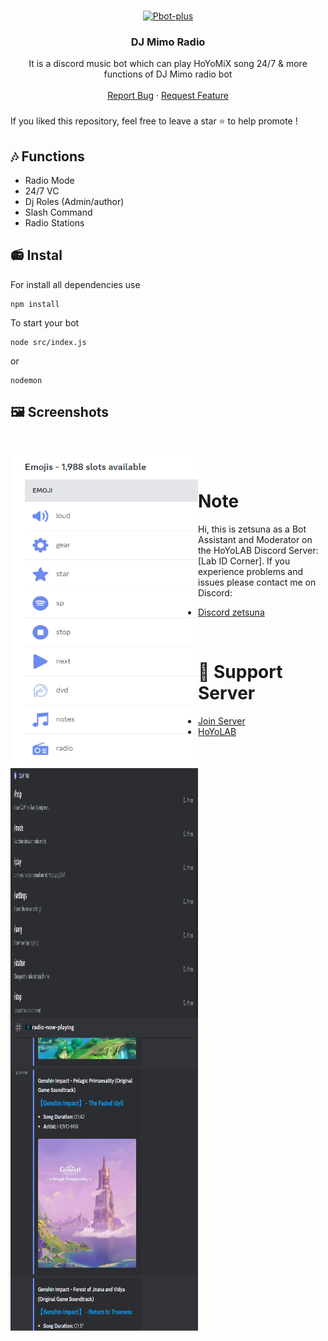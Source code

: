 
<!-- PROJECT LOGO -->
<br />
<p align="center">
  <a href="https://github.com/zuna107/DJ-Mimo">
    <img src="https://imgur.com/uRnWOgJ.png?width=466&height=466" alt="Pbot-plus" width="200" height="200">
  </a>

  <h3 align="center">DJ Mimo Radio</h3>

  <p align="center">
    It is a discord music bot which can play HoYoMiX song 24/7 &  more functions of DJ Mimo radio bot
    <br />
    <br />
    <a href="https://github.com/zuna107/DJ-Mimo-MusicBot/issues">Report Bug</a>
    ·
    <a href="https://github.com/zuna107/DJ-Mimo-MusicBot/issues">Request Feature</a>
  </p>
</p>
<!-- ABOUT THE PROJECT -->


###
If you liked this repository, feel free to leave a star ⭐ to help promote !

## 🎶 Functions
-  Radio Mode
-  24/7 VC 
-  Dj Roles (Admin/author)
-  Slash Command
-  Radio Stations

## 📻 Instal



For install all dependencies use
```
npm install
```
To start your bot 
```
node src/index.js 
```
or
```
nodemon
```

## 🖼️ Screenshots
<br />
<p align="center">
    <img align="left" width="300" height="500" src="image/imadsge.png">
    <img align="left" width="300" height="400" src="image/imaged.png">
    <img align="left" width="300" height="500" src="image/ismage.png">
</p>

<br>

# Note
Hi, this is zetsuna as a Bot Assistant and Moderator on the HoYoLAB Discord Server: [Lab ID Corner].
If you experience problems and issues please contact me on Discord:
- [Discord zetsuna](https://discordapp.com/users/948093919835590666)

<br>

# 💌 Support Server 
- [Join Server](https://discord.gg/MwV9tm6RPX)
- [HoYoLAB](https://www.hoyolab.com/accountCenter/postList?id=107593323)


